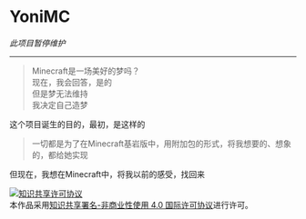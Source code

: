# YoniMC

*此项目暂停维护*

---

> Minecraft是一场美好的梦吗？  
> 现在，我会回答，是的  
> 但是梦无法维持  
> 我决定自己造梦  

这个项目诞生的目的，最初，是这样的
> 一切都是为了在Minecraft基岩版中，用附加包的形式，将我想要的、想象的，都给她实现

但现在，我想在Minecraft中，将我以前的感受，找回来

<a rel="license" href="http://creativecommons.org/licenses/by-nc/4.0/"><img alt="知识共享许可协议" style="border-width:0" src="https://i.creativecommons.org/l/by-nc/4.0/88x31.png" /></a><br />本作品采用<a rel="license" href="http://creativecommons.org/licenses/by-nc/4.0/">知识共享署名-非商业性使用 4.0 国际许可协议</a>进行许可。
